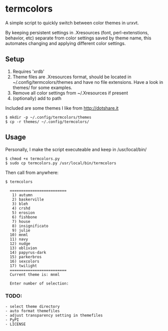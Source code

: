# termcolors #

A simple script to quickly switch between color themes in urxvt.

By keeping persistent settings in .Xresources (font, perl-extenstions, behavior, etc) separate from color settings saved by theme name, this automates changing and applying different color settings.

## Setup ##
1. Requires 'xrdb'
2. Theme files are .Xresources format, should be located in ~/.config/termcolors/themes and have no file extensions. Have a look in themes/ for some examples.
3. Remove all color settings from ~/.Xresources if present
4. (optionally) add to path

Included are some themes I like from http://dotshare.it

```
$ mkdir -p ~/.config/termcolors/themes
$ cp -r themes/ ~/.config/termcolors/
```

## Usage ##
Personally, I make the script executeable and keep in /usr/local/bin/
```
$ chmod +x termcolors.py
$ sudo cp termcolors.py /usr/local/bin/termcolors
```

Then call from anywhere:
```
$ termcolors
```

```
  =========================
   1) autumn
   2) baskerville
   3) bleh
   4) crshd
   5) erosion
   6) fishbone
   7) house
   8) insignificato
   9) julie
  10) mnml
  11) navy
  12) nudge
  13) oblivion
  14) papyrus-dark
  15) parkerbros
  16) sexcolors
  17) twilight
  =========================
  Current theme is: mnml
  
  Enter number of selection: 
```

### TODO: ###
    - select theme directory
    - auto format themefiles
    - adjust transparency setting in themefiles
    - PyPI
    - LICENSE
    

